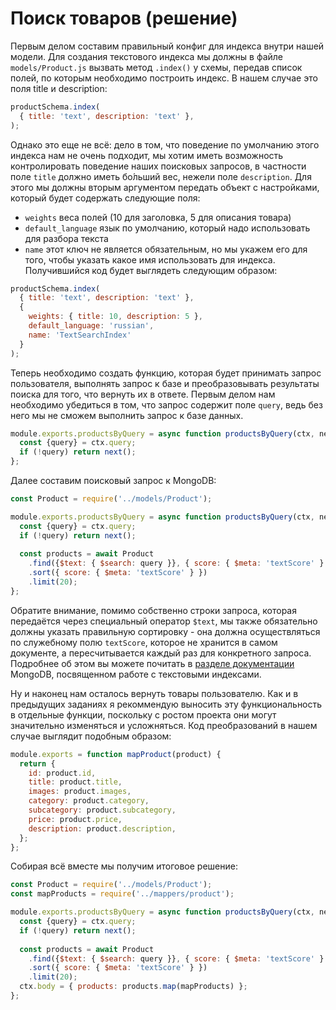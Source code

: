 # Поиск товаров (решение)

Первым делом составим правильный конфиг для индекса внутри нашей модели. Для создания текстового
индекса мы должны в файле `models/Product.js` вызвать метод `.index()` у схемы, передав список 
полей, по которым необходимо построить индекс. В нашем случае это поля title и description:
```js
productSchema.index(
  { title: 'text', description: 'text' },
);
```

Однако это еще не всё: дело в том, что поведение по умолчанию этого индекса нам не очень подходит,
мы хотим иметь возможность контролировать поведение наших поисковых запросов, в частности поле
`title` должно иметь бо́льший вес, нежели поле `description`. Для этого мы должны вторым аргументом 
передать объект с настройками, который будет содержать следующие поля:
- `weights` веса полей (10 для заголовка, 5 для описания товара)
- `default_language` язык по умолчанию, который надо использовать для разбора текста
- `name` этот ключ не является обязательным, но мы укажем его для того, чтобы указать какое имя 
использовать для индекса. 
Получившийся код будет выглядеть следующим образом:
```js
productSchema.index(
  { title: 'text', description: 'text' },
  {
    weights: { title: 10, description: 5 },
    default_language: 'russian',
    name: 'TextSearchIndex'
  }
);
```

Теперь необходимо создать функцию, которая будет принимать запрос пользователя, выполнять запрос к 
базе и преобразовывать результаты поиска для того, что вернуть их в ответе. 
Первым делом нам необходимо убедиться в том, что запрос содержит поле `query`, ведь без него мы не
сможем выполнить запрос к базе данных.
```js
module.exports.productsByQuery = async function productsByQuery(ctx, next) {
  const {query} = ctx.query;
  if (!query) return next();
};
```

Далее составим поисковый запрос к MongoDB:
```js
const Product = require('../models/Product');

module.exports.productsByQuery = async function productsByQuery(ctx, next) {
  const {query} = ctx.query;
  if (!query) return next();
  
  const products = await Product
    .find({$text: { $search: query }}, { score: { $meta: 'textScore' } })
    .sort({ score: { $meta: 'textScore' } })
    .limit(20);
};
```
Обратите внимание, помимо собственно строки запроса, которая передаётся через специальный оператор
`$text`, мы также обязательно должны указать правильную сортировку - она должна осуществляться по 
служебному полю `textScore`, которое не хранится в самом документе, а пересчитывается каждый раз для
конкретного запроса. Подробнее об этом вы можете почитать в 
[разделе документации](https://docs.mongodb.com/manual/core/index-text/#index-feature-text) MongoDB, 
посвященном работе с текстовыми индексами.  

Ну и наконец нам осталось вернуть товары пользователю. Как и в предыдущих заданиях я рекоммендую
выносить эту функциональность в отдельные функции, поскольку с ростом проекта они могут значительно
изменяться и усложняться. Код преобразований в нашем случае выглядит подобным образом:
```js
module.exports = function mapProduct(product) {
  return {
    id: product.id,
    title: product.title,
    images: product.images,
    category: product.category,
    subcategory: product.subcategory,
    price: product.price,
    description: product.description,
  };
};
```  

Собирая всё вместе мы получим итоговое решение:
```js
const Product = require('../models/Product');
const mapProducts = require('../mappers/product');

module.exports.productsByQuery = async function productsByQuery(ctx, next) {
  const {query} = ctx.query;
  if (!query) return next();
  
  const products = await Product
    .find({$text: { $search: query }}, { score: { $meta: 'textScore' } })
    .sort({ score: { $meta: 'textScore' } })
    .limit(20);
  ctx.body = { products: products.map(mapProducts) };
};
```

